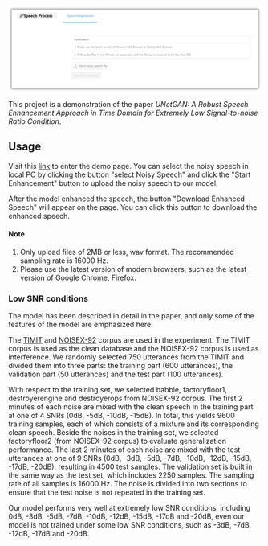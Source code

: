 ![low_snr_demo](src/assets/low_snr_demo.png)

This project is a demonstration of the paper *UNetGAN: A Robust Speech Enhancement Approach in Time Domain for Extremely Low Signal-to-noise Ratio Condition*.

## Usage

Visit this [link](http://202.207.12.159:9000) to enter the demo page. You can select the noisy speech in local PC by clicking the button "select Noisy Speech" and click the "Start Enhancement" button to upload the noisy speech to our model. 

After the model enhanced the speech, the button "Download Enhanced Speech" will appear on the page. You can click this button to download the enhanced speech.

#### Note

1. Only upload files of 2MB or less, wav format. The recommended sampling rate is 16000 Hz.
2. Please use the latest version of modern browsers, such as the latest version of [Google Chrome](https://www.google.com/chrome/), [Firefox](https://www.mozilla.org/en-US/firefox/new/).

### Low SNR conditions

The model has been described in detail in the paper, and only some of the features of the model are emphasized here.

The [TIMIT](https://catalog.ldc.upenn.edu/LDC93S1) and [NOISEX-92](http://spib.linse.ufsc.br/noise.html) corpus are used in the experiment.
The TIMIT corpus is used as the clean database and the NOISEX-92 corpus is used as interference.
We randomly selected 750 utterances from the TIMIT and divided them into three parts: the training part (600 utterances), the validation part (50 utterances) and the test part (100 utterances).

With respect to the training set, we selected babble, factoryfloor1, destroyerengine and destroyerops from NOISEX-92 corpus.
The first 2 minutes of each noise are mixed with the clean speech in the training part at one of 4 SNRs (0dB, -5dB, -10dB, -15dB).
In total, this yields 9600 training samples, each of which consists of a mixture and its corresponding clean speech.
Beside the noises in the training set, we selected factoryfloor2 (from NOISEX-92 corpus) to evaluate generalization performance.
The last 2 minutes of each noise are mixed with the test utterances at one of 9 SNRs (0dB, -3dB, -5dB, -7dB, -10dB, -12dB, -15dB, -17dB, -20dB), resulting in 4500 test samples.
The validation set is built in the same way as the test set, which includes 2250 samples.
The sampling rate of all samples is 16000 Hz. 
The noise is divided into two sections to ensure that the test noise is not repeated in the training set.

Our model performs very well at extremely low SNR conditions, including 0dB, -3dB, -5dB, -7dB, -10dB, -12dB, -15dB, -17dB and -20dB, even our model is not trained under some low SNR conditions, such as -3dB, -7dB, -12dB, -17dB and -20dB.

